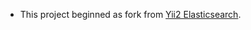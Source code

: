 - This project beginned as fork from [Yii2 Elasticsearch](https://github.com/yiisoft/yii2-elasticsearch).
